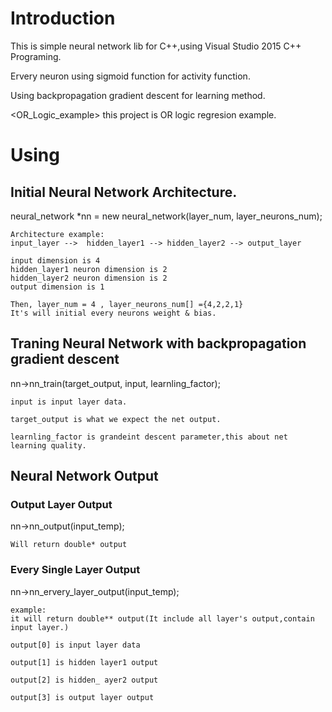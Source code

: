 # Introduction

This is simple neural network lib for C++,using Visual Studio 2015 C++ Programing.

Ervery neuron using sigmoid function for activity function.

Using backpropagation gradient descent for learning method.

<OR_Logic_example> this project is OR logic regresion example.



# Using

## Initial Neural Network Architecture.

neural_network *nn = new neural_network(layer_num, layer_neurons_num);

	Architecture example:  
	input_layer -->  hidden_layer1 --> hidden_layer2 --> output_layer

	input dimension is 4
	hidden_layer1 neuron dimension is 2
	hidden_layer2 neuron dimension is 2  					
	output dimension is 1

	Then, layer_num = 4 , layer_neurons_num[] ={4,2,2,1}
	It's will initial every neurons weight & bias. 

## Traning Neural Network with backpropagation gradient descent

nn->nn_train(target_output, input, learnling_factor);

	input is input layer data.

	target_output is what we expect the net output. 

	learnling_factor is grandeint descent parameter,this about net learning quality.

## Neural Network Output

### Output Layer Output

nn->nn_output(input_temp);
	
	Will return double* output

### Every Single Layer Output

nn->nn_ervery_layer_output(input_temp);

	example:
	it will return double** output(It include all layer's output,contain input layer.)

	output[0] is input layer data

	output[1] is hidden layer1 output

	output[2] is hidden_ ayer2 output

	output[3] is output layer output

 

